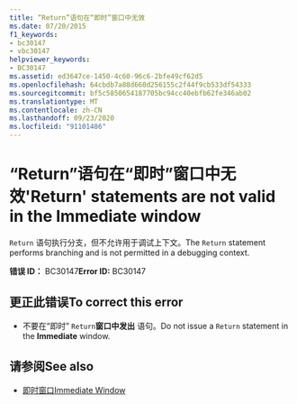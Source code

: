 ```yaml
---
title: “Return”语句在“即时”窗口中无效
ms.date: 07/20/2015
f1_keywords:
- bc30147
- vbc30147
helpviewer_keywords:
- BC30147
ms.assetid: ed3647ce-1450-4c60-96c6-2bfe49cf62d5
ms.openlocfilehash: 64cbdb7a88d660d256155c2f44f9cb533df54333
ms.sourcegitcommit: bf5c5850654187705bc94cc40ebfb62fe346ab02
ms.translationtype: MT
ms.contentlocale: zh-CN
ms.lasthandoff: 09/23/2020
ms.locfileid: "91101486"
---
```

# <a name="return-statements-are-not-valid-in-the-immediate-window"></a><span data-ttu-id="ae178-102">“Return”语句在“即时”窗口中无效</span><span class="sxs-lookup"><span data-stu-id="ae178-102">'Return' statements are not valid in the Immediate window</span></span>

<span data-ttu-id="ae178-103">`Return` 语句执行分支，但不允许用于调试上下文。</span><span class="sxs-lookup"><span data-stu-id="ae178-103">The `Return` statement performs branching and is not permitted in a debugging context.</span></span>  
  
 <span data-ttu-id="ae178-104">**错误 ID：** BC30147</span><span class="sxs-lookup"><span data-stu-id="ae178-104">**Error ID:** BC30147</span></span>  
  
## <a name="to-correct-this-error"></a><span data-ttu-id="ae178-105">更正此错误</span><span class="sxs-lookup"><span data-stu-id="ae178-105">To correct this error</span></span>  
  
- <span data-ttu-id="ae178-106">不要在“即时” `Return`**窗口中发出** 语句。</span><span class="sxs-lookup"><span data-stu-id="ae178-106">Do not issue a `Return` statement in the **Immediate** window.</span></span>  
  
## <a name="see-also"></a><span data-ttu-id="ae178-107">请参阅</span><span class="sxs-lookup"><span data-stu-id="ae178-107">See also</span></span>

- [<span data-ttu-id="ae178-108">即时窗口</span><span class="sxs-lookup"><span data-stu-id="ae178-108">Immediate Window</span></span>](/visualstudio/ide/reference/immediate-window)
